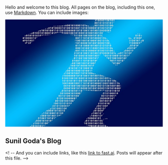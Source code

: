 Hello and welcome to this blog. All pages on the blog, including this one, use [Markdown](https://guides.github.com/features/mastering-markdown/). You can include images:

![Driven by Data](images/binary-640.jpg)

## Sunil Goda's Blog

<! -- And you can include links, like this [link to fast.ai](https://www.fast.ai). Posts will appear after this file. -->
